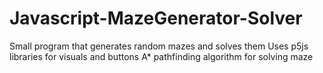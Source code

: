 # Javascript-MazeGenerator-Solver
Small program that generates random mazes and solves them
Uses p5js libraries for visuals and buttons
A* pathfinding algorithm for solving maze
